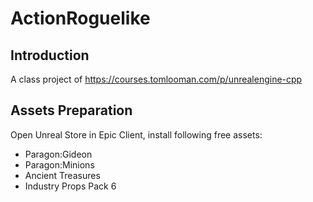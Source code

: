 # ActionRoguelike

## Introduction
A class project of https://courses.tomlooman.com/p/unrealengine-cpp

## Assets Preparation
Open Unreal Store in Epic Client, install following free assets:
* Paragon:Gideon
* Paragon:Minions
* Ancient Treasures
* Industry Props Pack 6
